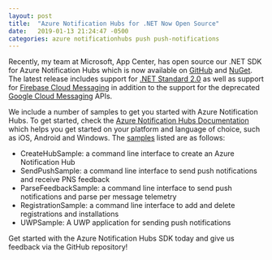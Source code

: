 ```yaml
---
layout: post
title:  "Azure Notification Hubs for .NET Now Open Source"
date:   2019-01-13 21:24:47 -0500
categories: azure notificationhubs push push-notifications
---
```


Recently, my team at Microsoft, App Center, has open source our .NET SDK for Azure Notification Hubs which is now available on [GitHub]((https://github.com/azure/azure-notificationhubs-dotnet)) and [NuGet](https://www.nuget.org/packages/Microsoft.Azure.NotificationHubs/).  The latest release includes support for [.NET Standard 2.0](https://docs.microsoft.com/en-us/dotnet/standard/net-standard) as well as support for [Firebase Cloud Messaging](https://firebase.google.com/docs/cloud-messaging/) in addition to the support for the deprecated [Google Cloud Messaging](https://developers.google.com/cloud-messaging/) APIs.

We include a number of samples to get you started with Azure Notification Hubs.  To get started, check the [Azure Notification Hubs Documentation](https://docs.microsoft.com/en-us/azure/notification-hubs/) which helps you get started on your platform and language of choice, such as iOS, Android and Windows.  The [samples](https://github.com/Azure/azure-notificationhubs-dotnet/tree/master/Samples) listed are as follows:

- CreateHubSample: a command line interface to create an Azure Notification Hub
- SendPushSample: a command line interface to send push notifications and receive PNS feedback
- ParseFeedbackSample: a command line interface to send push notifications and parse per message telemetry
- RegistrationSample: a command line interface to add and delete registrations and installations
- UWPSample: A UWP application for sending push notifications

Get started with the Azure Notification Hubs SDK today and give us feedback via the GitHub repository!